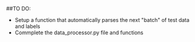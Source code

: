##TO DO:
- Setup a function that automatically parses the next "batch" of test data and labels
- Commplete the data_processor.py file and functions
